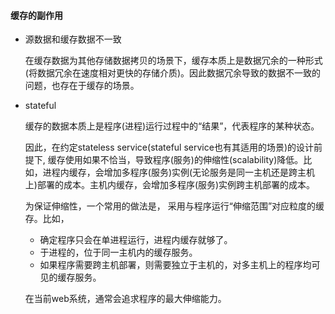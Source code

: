 #### 缓存的副作用

- 源数据和缓存数据不一致

  在缓存数据为其他存储数据拷贝的场景下，缓存本质上是数据冗余的一种形式(将数据冗余在速度相对更快的存储介质)。因此数据冗余导致的数据不一致的问题，也存在于缓存的场景。

- stateful

  缓存的数据本质上是程序(进程)运行过程中的“结果”，代表程序的某种状态。

  因此，在约定stateless service(stateful service也有其适用的场景)的设计前提下, 缓存使用如果不恰当，导致程序(服务)的伸缩性(scalability)降低。比如，进程内缓存，会增加多程序(服务)实例(无论服务是同一主机还是跨主机上)部署的成本。主机内缓存，会增加多程序(服务)实例跨主机部署的成本。

  为保证伸缩性，一个常用的做法是， 采用与程序运行“伸缩范围”对应粒度的缓存。比如，

  - 确定程序只会在单进程运行，进程内缓存就够了。
  - 于进程的，位于同一主机内的缓存服务。
  - 如果程序需要跨主机部署，则需要独立于主机的，对多主机上的程序均可见的缓存服务。

  在当前web系统，通常会追求程序的最大伸缩能力。

